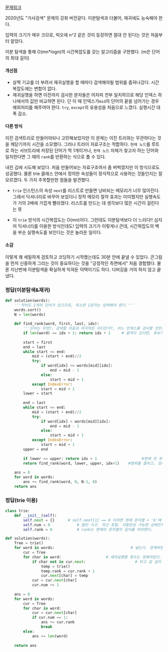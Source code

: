 [문제링크](https://programmers.co.kr/learn/courses/30/lessons/17685)

2020년도 "가사검색" 문제의 강화 버전같다. 이분탐색과 더불어, 재귀에도 능숙해야 한다.

입력의 크기가 매우 크므로, 빅오에 n^2 같은 것이 등장하면 절대 안 된다는 것은 처음부터 알았다.

이분 탐색을 통해 O(mn*logn)의 시간복잡도를 갖는 알고리즘을 구현했다. (m은 단어의 최대 길이)

#### 개선점

- 살짝 기교를 더 부려서 재귀실행을 할 때마다 검색해야될 범위를 좁혀나갔다. 시간복잡도에는 변함이 없다.
- 재귀실행을 하면 이전까지 검사한 문자들은 어차피 전부 일치하므로 해당 인덱스 하나에서의 값만 비교하면 된다. 단 이 때 인덱스가`mid`의 단어의 끝을 넘어가는 경우 예외처리를 해주어야 한다. `try`, `except`의 유용성을 처음으로 느꼈다. 실행시간 대폭 감소.



#### 다른 방식

이진 검색트리로 만들어야되나 고민해보았지만 이 문제는 이진 트리와는 무관하다는 것을 깨닫기까지 시간을 소모했다. 그러나 트라이 자료구조는 적합하다. `현재 노드`를 루트로 하는 서브트리에 저장된 단어가 딱 1개이거나, `현재 노드` 자체가 찾고자 하는 단어와 일치한다면 그 때의 `rank`를 반환하는 식으로 풀 수 있다. 

내친 김에 시도해 보았다. 처음 만들어보는 자료구조여서 좀 버벅였지만 이 방식으로도 성공했다. 물론 trie 클래스 안에서 정의한 속성들이 정석적으로 사용하는 것들인지는 잘 모르겠다. 두 가지 주목할만한 점들을 발견했다.

- `trie` 인스턴스의 속성 `next`를 리스트로 만들면 낭비되는 메모리가 너무 많아진다. 그래서 딕셔너리로 바꾸어 보았더니 정작 메모리 절약 효과는 미미했지만 실행속도가 거의 2배에 가깝게 빨라졌다. 리스트를 만드는 데 생각보다 많은 시간이 걸린다는 뜻

- 이 `trie` 방식의 시간복잡도는 O(mn)이다. 그런데도 이분탐색보다 더 느리다!! 심지어 딕셔너리를 이용한 방식인데도! 입력의 크기가 이렇게나 큰데, 시간복잡도의 벽을 부순 실행속도를 보인다는 것은 놀라운 일이다.

  

#### 소감

이렇게 꽤 세밀하게 검토하고 코딩하기 시작했는데도 30분 안에 끝낼 수 있었다. 큰그림을 먼저 신중하게 그리는 것이 중요하다는 것을 "긍정적인 측면에서" 처음 경험했다. 물론 지난번에 이분탐색을 확실하게 익혀둔 덕택이기도 하다. 디버깅을 거의 하지 않고 끝냈다.



### 정답(이분탐색&재귀)

```python
def solution(words):
    '''적어도 2개의 단어가 있으므로, 최소한 1문자는 입력해야 한다.'''
    words.sort()
    N = len(words)
    
    def find_rank(word, first, last, idx):
        '''단어는 무엇?, 검색할 처음과 마지막은 어디인가?, 어느 인덱스를 검사할 것인가?'''
        if len(word) == idx + 1: return idx + 1   	# 끝까지 갔다면, 후보가 여럿 남았어도 종료 가능.
        
        start = first
        end = last
        while start <= end:
            mid = (start + end)//2
            try: 
                if word[idx] <= words[mid][idx]:
                    end = mid - 1
                else:
                    start = mid + 1
            except IndexError:
                start = mid + 1
        lower = start
        
        end = last
        while start <= end:
            mid = (start + end)//2
            try:
                if word[idx] < words[mid][idx]:
                    end = mid - 1
                else:
                    start = mid + 1
            except IndexError:
                start = mid + 1
        upper = end
        
        if lower == upper: return idx + 1                    #현재 친 부분까지 일치하는 단어가 유일할 때 반환한다.
        return find_rank(word, lower, upper, idx+1)    #범위를 좁히고, 검사할 문자를 1개 늘려 다시 실행
        
    ans = 0
    for word in words:
        ans += find_rank(word, 0, N-1, 0)
    return ans
```



### 정답(trie 이용)

```python
class trie:
    def __init__(self):
        self.next = {}      # self.next[1] == 0 이라면 현재 문자열 + 'b'에 매칭되는 문자열이 없다
        self.num = 0            # 딸린 식구. 자신 포함. 자동완성 가능한 상태인지 알기 위해 필요하다.
        self.rank = 0           # rank는 현재의 문자열의 길이를 의미한다.

def solution(words):
    Tree = trie()
    for word in words:                                  # 넣는다. 존재하면 쭉 타고, 없으면 노드를 만들면서 간다.
        cur = Tree
        for char in word:                    # 재귀실행할 횟수는 정해져있다.
            if char not in cur.next:                      # 타고 갈 길이 없다면
                temp = trie()
                temp.rank = cur.rank + 1
                cur.next[char] = temp
            cur = cur.next[char]
            cur.num += 1
            
    ans = 0
    for word in words:
        cur = Tree
        for char in word:
            cur = cur.next[char]
            if cur.num == 1:
                ans += cur.rank
                break
        else:
            ans += len(word)
        
    return ans
```

